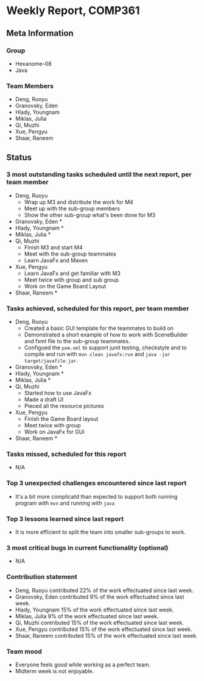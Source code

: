 # Weekly Report, COMP361

## Meta Information

### Group

 * Hexanome-08
 * Java

### Team Members

 * Deng, Ruoyu
 * Granovsky, Eden
 * Hlady, Youngnam
 * Miklas, Julia
 * Qi, Muzhi
 * Xue, Pengyu
 * Shaar, Raneem

## Status

### 3 most outstanding tasks scheduled until the next report, per team member

 * Deng, Ruoyu
    * Wrap up M3 and distribute the work for M4
    * Meet up with the sub-group members
    * Show the other sub-group what's been done for M3
 * Granovsky, Eden
    * 
 * Hlady, Youngnam
    * 
 * Miklas, Julia
    * 
 * Qi, Muzhi
    * Finish M3 and start M4
    * Meet with the sub-group teammates
    * Learn JavaFx and Maven
 * Xue, Pengyu
    * Learn JavaFx and get familiar with M3
    * Meet twice with group and sub group
    * Work on the Game Board Layout 
 * Shaar, Raneem
    *  

### Tasks achieved, scheduled for this report, per team member

 * Deng, Ruoyu
    * Created a basic GUI template for the teammates to build on
    * Demonstrated a short example of how to work with SceneBuilder and fxml file to the sub-group teammates.
    * Configued the `pom.xml` to support junit testing, checkstyle and to compile and run with `mvn clean javafx:run` and `java -jar target/javafile.jar`.
 * Granovsky, Eden
    * 
 * Hlady, Youngnam
    * 
 * Miklas, Julia
    * 
 * Qi, Muzhi
    * Started how to use JavaFx
    * Made a draft UI
    * Pieced all the resource pictures
 * Xue, Pengyu
     * Finish the Game Board layout
     * Meet twice with group
     * Work on JavaFx for GUI
 * Shaar, Raneem
    * 


### Tasks missed, scheduled for this report

 * N/A

### Top 3 unexpected challenges encountered since last report

 * It's a bit more complicatd than expected to support both running program with `mvn` and running with `java`

### Top 3 lessons learned since last report

 * It is more efficient to split the team into smaller sub-groups to work.
### 3 most critical bugs in current functionality (optional)

 * N/A

### Contribution statement

 * Deng, Ruoyu contributed 22% of the work effectuated since last week.
 * Granovsky, Eden contributed 9% of the work effectuated since last week.
 * Hlady, Youngnam 15% of the work effectuated since last week.
 * Miklas, Julia 9% of the work effectuated since last week.
 * Qi, Muzhi contributed 15% of the work effectuated since last week.
 * Xue, Pengyu contributed 15% of the work effectuated since last week.
 * Shaar, Raneem contributed 15% of the work effectuated since last week.

### Team mood

 * Everyone feels good while working as a perfect team.
 * Midterm week is not enjoyable.
